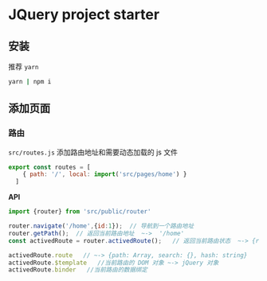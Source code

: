 # JQuery project starter

## 安装
推荐 `yarn` 
```bash
yarn | npm i
```
## 添加页面
### 路由
`src/routes.js` 添加路由地址和需要动态加载的 js 文件
```javascript
export const routes = [
    { path: '/', local: import('src/pages/home') }
  ]
```
**API** 
```javascript
import {router} from 'src/public/router'

router.navigate('/home',{id:1});  // 导航到一个路由地址
router.getPath();  // 返回当前路由地址  ~->  '/home'
const activedRoute = router.activedRoute();   // 返回当前路由状态  ~-> {route, $template, dataBinder}

activedRoute.route   // ~-> {path: Array, search: {}, hash: string}
activedRoute.$template   //当前路由的 DOM 对象 ~-> jQuery 对象
activedRoute.binder   //当前路由的数据绑定 

```